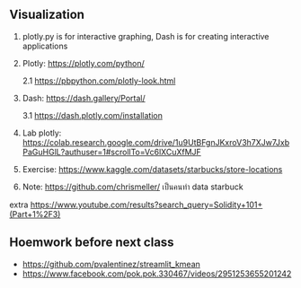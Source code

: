 ## Visualization
1. plotly.py is for interactive graphing, Dash is for creating interactive applications
2. Plotly: https://plotly.com/python/

   2.1 https://pbpython.com/plotly-look.html
   
3. Dash: https://dash.gallery/Portal/

   3.1 https://dash.plotly.com/installation

4. Lab plotly: https://colab.research.google.com/drive/1u9UtBFgnJKxroV3h7XJw7JxbPaGuHGlL?authuser=1#scrollTo=Vc6lXCuXfMJF
5. Exercise: https://www.kaggle.com/datasets/starbucks/store-locations
6. Note: https://github.com/chrismeller/ เป็นคนทำ data starbuck

extra https://www.youtube.com/results?search_query=Solidity+101+(Part+1%2F3)

## Hoemwork before next class
- https://github.com/pvalentinez/streamlit_kmean
- https://www.facebook.com/pok.pok.330467/videos/2951253655201242
